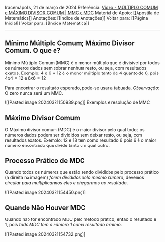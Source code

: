 Iracemápolis, 21 de março de 2024
Referência: [Vídeo - MÚLTIPLO COMUM e MÁXIMO DIVISOR COMUM | MMC e MDC](https://youtu.be/yqKOhCuo3hA)
Material de Apoio: [[Apostila de Matemática]]
Anotações: [[Índice de Anotações]]
Voltar para: [[Página Inicial]]
Voltar para: [[Índice Matemática]]
___________________
## Mínimo Múltiplo Comum; Máximo Divisor Comum. O que é?

Mínimo Múltiplo Comum (MMC) é o menor múltiplo que é divisível por todos os números dados sem sobrar nenhum resto, ou seja, com resultados exatos.
Exemplo:
$4$ e $6 = 12$
é o menor múltiplo tanto de $4$ quanto de $6$, pois
$4x4 = 12$
e 
$6x6 = 12$

Para encontrar o resultado esperado, pode-se usar a tabuada.
*Observação*: O zero nunca será um MMC.

![[Pasted image 20240321150939.png]]
Exemplos e resolução de MMC

## Máximo Divisor Comum
O Máximo divisor comum (MDC) é o maior divisor pelo qual todos os números dados podem ser divididos sem deixar resto, ou seja, com resultados exatos.
Exemplo:
$12$ e $18$ tem como resultado $6$ pois $6$ é o maior número encontrado que divide tanto um qual outro.

## Processo Prático de MDC
Quando todos os números que estão sendo divididos pelo processo prático (a direita na imagem) *forem divididos pelo mesmo número*, devemos *circular para multiplicarmos eles e chegarmos ao resultado*.

![[Pasted image 20240321154450.png]]

## Quando Não Houver MDC
Quando não for encontrado MDC pelo método prático, então o resultado é 1, pois *todo MDC tem o número $1$ como resultado mínimo*.

![[Pasted image 20240321154732.png]]